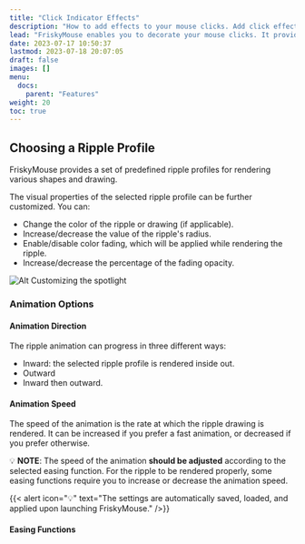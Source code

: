 ```yaml
---
title: "Click Indicator Effects"
description: "How to add effects to your mouse clicks. Add click effects to your mouse clicks."
lead: "FriskyMouse enables you to decorate your mouse clicks. It provides a set of various fixed and animated ripple profiles you can choose from."
date: 2023-07-17 10:50:37
lastmod: 2023-07-18 20:07:05
draft: false
images: []
menu:
  docs:
    parent: "Features"
weight: 20
toc: true
---
```


## Choosing a Ripple Profile

FriskyMouse provides a set of predefined ripple profiles for rendering various shapes and drawing.

The visual properties of the selected ripple profile can be further customized. You can:

- Change the color of the ripple or drawing (if applicable).
- Increase/decrease the value of the ripple's radius.
- Enable/disable color fading, which will be applied while rendering the ripple.
- Increase/decrease the percentage of the fading opacity.

![Alt Customizing the spotlight](/images/docs/mouse-click-effects.gif)

### Animation Options

#### Animation Direction

The ripple animation can progress in three different ways:

- Inward: the selected ripple profile is rendered inside out.
- Outward
- Inward then outward.

#### Animation Speed

The speed of the animation is the rate at which the ripple drawing is rendered. It can be increased if you prefer a fast animation, or decreased if you prefer otherwise.

💡 __NOTE__: The speed of the animation __should be adjusted__ according to the selected easing function. For the ripple to be rendered properly, some easing functions require you to increase or decrease the animation speed.

{{< alert icon="💡" text="The settings are automatically saved, loaded, and applied upon launching FriskyMouse." />}}

#### Easing Functions
